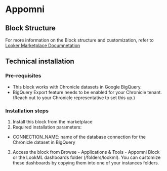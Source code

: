 # Appomni

## Block Structure
For more information on the Block structure and customization, refer to [Looker Marketplace Documnetation](https://docs.looker.com/data-modeling/marketplace/customize-blocks#marketplace_blocks_that_use_refinements)

## Technical installation

### Pre-requisites

- This block works with Chronicle datasets in Google BigQuery.
- BigQuery Export feature needs to be enabled for your Chronicle tenant. (Reach out to your Chronicle representative to set this up.)

### Installation steps

1. Install this block from the marketplace
2. Required installation parameters:
  - CONNECTION_NAME: name of the database connection for the Chronicle dataset in BigQuery
3. Access the block from Browse - Applications & Tools - Appomni Block or the LookML dashboards folder (/folders/lookml). You can customize these dashboards by copying them into one of your instances folders.
